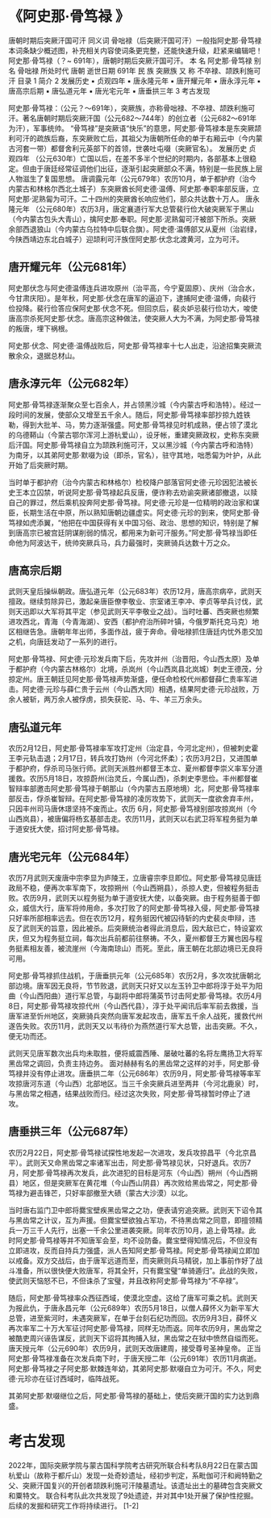 《阿史那·骨笃禄 》
===============

唐朝时期后突厥汗国可汗
同义词 骨咄禄（后突厥汗国可汗）一般指阿史那·骨笃禄
本词条缺少概述图，补充相关内容使词条更完整，还能快速升级，赶紧来编辑吧！
阿史那·骨笃禄（？~ 691年），唐朝时期后突厥汗国可汗。
本    名 阿史那·骨笃禄 别    名 骨咄禄 所处时代 唐朝 逝世日期 691年 民    族 突厥族 又    称 不卒禄、颉跌利施可汗
目录
1 简介
2 发展历史
▪ 贞观四年
▪ 唐永隆元年
▪ 唐开耀元年
▪ 唐永淳元年
▪ 唐高宗后期
▪ 唐弘道元年
▪ 唐光宅元年
▪ 唐垂拱三年
3 考古发现

阿史那·骨笃禄：（公元？～691年），突厥族，亦称骨咄禄、不卒禄、颉跌利施可汗。著名唐朝时期后突厥汗国（公元682～744年）的创立者（公元682～691年为汗），军事统帅。
“骨笃禄”是突厥语“快乐”的意思，阿史那·骨笃禄本是东突厥颉利可汗的疏族后裔，东突厥败亡后，其祖父为唐朝所任命的单于右厢云中（今内蒙古河套一带）都督舍利元英部下的首领，世袭吐屯啜（突厥官名）。
发展历史
贞观四年
（公元630年）亡国以后，在差不多半个世纪的时期内，各部基本上很稳定。但由于唐廷经常征调他们出征，逐渐引起突厥部众不满，特别是一些民族上层人物滋生了复国思想。
唐调露元年（公元679年）农历10月，单于都护府（治今内蒙古和林格尔西北土城子）东突厥酋长阿史德·温傅、阿史那·奉职率部反唐，立阿史那·泥熟匐为可汗。二十四州的突厥酋长响应他们，部众共达数十万人。
唐永隆元年
（公元680年）农历3月，唐定襄道行军大总管裴行俭大破突厥军于黑山（今内蒙古包头大青山），擒阿史那·奉职。阿史那·泥熟匐可汗被部下所杀。突厥余部西退狼山（今内蒙古乌拉特中后联合旗）。阿史德·温傅部又从夏州（治岩绿，今陕西靖边东北白城子）迎颉利可汗族侄阿史那·伏念北渡黄河，立为可汗。

## 唐开耀元年（公元681年）

阿史那伏念与阿史德温傅连兵进攻原州（治平高，今宁夏固原）、庆州（治合水，今甘肃庆阳）。是年秋，阿史那·伏念在唐军的逼迫下，逮捕阿史德·温傅，向裴行俭投降。裴行俭答应保阿史那·伏念不死。但回京后，裴炎妒忌裴行俭功大，唆使唐高宗杀死阿史那·伏念。唐高宗这种做法，使突厥人大为不满，为阿史那·骨笃禄的叛唐，埋下祸根。

阿史那·伏念、阿史德·温傅战败后，阿史那·骨笃禄率十七人出走，沿途招集突厥流散余众，退据总材山。

## 唐永淳元年（公元682年）

阿史那·骨笃禄逐渐聚众至七百余人，并占领黑沙城（今内蒙古呼和浩特）。经过一段时间的发展，使部众又增至五千余人。随后，阿史那·骨笃禄率部抄掠九姓铁勒，得到大批羊、马，势力逐渐强盛。阿史那·骨笃禄见时机成熟，便占领了漠北的乌德鞯山（今蒙古鄂尔浑河上游杭爱山），设牙帐，重建突厥政权，史称东突厥后汗国。阿史那·骨笃禄自立为颉跌利施可汗，又以黑沙城（今内蒙古呼和浩特）为南牙，以其弟阿史那·默啜为设（即杀，官名），驻守其地，咄悉匐为叶护，从此开始了后突厥时期。

当时单于都护府（治今内蒙古和林格尔）检校降户部落官阿史德·元珍因犯法被长史王本立囚禁，听说阿史那·骨笃禄起兵反唐，便诈称去劝谕突厥诸部撤退，以赎自己的罪过，然后乘机投奔阿史那·骨笃禄。阿史德·元珍是一位精明的政治家和谋臣，长期生活在中原，所以熟知唐朝边疆虚实。阿史德·元珍的到来，使阿史那·骨笃禄如虎添翼，“他把在中国获得有关中国习俗、政治、思想的知识，特别是了解到唐高宗已被宫廷阴谋削弱的情况，都用来为新可汗服务。”阿史那·骨笃禄当即任命他为阿波达干，统帅突厥兵马，兵力最强时，突厥骑兵达数十万之众。

## 唐高宗后期

武则天皇后操纵朝政。唐弘道元年（公元683年）农历12月，唐高宗病卒，武则天擅政。继续剪除异已，激起亲唐臣僚李敬业、宗室诸王李冲、李贞等举兵讨伐，武则天迅即以大军将其平定（参见武则天平李敬业之战）。当时吐蕃、西突厥也频繁进攻西北，青海（今青海湖）、安西（都护府治所碎叶镇，今俄罗斯托克马克）地区相继告急。唐朝年年出师，多面作战，疲于奔命。骨咄禄抓住唐廷内忧外患交加之机，向唐廷发动了一系列的进行。

阿史那·骨笃禄、阿史德·元珍发兵南下后，先攻并州（治晋阳，今山西太原）及单于都护府（今内蒙古林格尔）北境，杀岚州（今山西岚县北岚城）刺史王德茂，分掠定州。唐王朝廷见阿史那·骨笃禄声势渐盛，便任命检校代州都督薛仁贵率军进击。阿史德·元珍与薛仁贵于云州（今山西大同）相遇，结果阿史德·元珍战败，万余人被斩，两万余人被俘虏，损失获驼、马、牛、羊三万余头。

## 唐弘道元年
农历2月12日，阿史那·骨笃禄率军攻打定州（治定县，今河北定州），但被刺史霍王李元轨击退；2月17日，转兵攻打妫州（今河北怀柔）；农历3月2日，又进围单于都护府，俘杀司马张行师。武则天派胜州都督王本立、夏州都督李崇义率军分道援救。农历5月18日，攻掠蔚州(治灵丘，今属山西)，杀刺史李思俭。丰州都督崔智辩率部邀击阿史那·骨笃禄于朝那山（今内蒙古五原地境）北，阿史那·骨笃禄率部反击，俘杀崔智辩。在阿史那·骨笃禄的凌厉攻势下，武则天一度欲舍弃丰州，只因丰州司马唐休璟坚持不废而止。农历 6月，阿史那·骨笃禄别部攻掠岚州（今山西岚县），被唐偏将杨玄基部击走。农历11月，武则天以右武卫将军程务挺为单于道安抚大使，招讨阿史那·骨笃禄。

## 唐光宅元年（公元684年）

农历7月武则天废唐中宗李显为庐陵王，立唐睿宗李旦即位。阿史那·骨笃禄见唐廷政局不稳，便再次率军南下，攻掠朔州（今山西朔县），杀掠人吏，但被程务挺击败。农历9月，武则天以程务挺为单于道安抚大使，以备突厥。由于程务挺善于御众，威信大行，唐军将帅用命，多次打败了的阿史那·骨笃禄入侵，阿史那·骨笃禄只好率所部相率远去。但在农历12月，程务挺因代被囚待斩的内史裴炎申辩，违反了武则天的旨意，因此被杀。后突厥统治者得此消息后，因大敌已亡，特设宴欢庆，但又为程务挺立祠，每次出兵前都前往祭祷。不久，夏州都督王方翼也因与程务挺素相友善，被流崖州（今海南琼山）而死。至此，唐王朝在北部边境已无良将可用。

阿史那·骨笃禄抓住战机，于唐垂拱元年（公元685年）农历2月，多次攻扰唐朝北部边境。唐军因无良将，节节败退，武则天只好又以左玉钤卫中郎将淳于处平为阳曲（今山西阳曲）道行军总管，与副将中郎将蒲英节讨击阿史那·骨笃禄。农历4月8日，阿史那·骨笃禄攻掠代州（今山西代县），淳于处平闻讯后率军前去救援，当唐军进至忻州地区，突厥骑兵突然向唐军发起攻击，唐军五千余人战死，援救代州遂告失败。农历11月，武则天又以韦待价为燕然道行军大总管，出击突厥。不久，便无功而还。

武则天见唐军数次出兵均未取胜，便将威震西陲、屡破吐蕃的名将左鹰扬卫大将军黑齿常之调回，负责主持边务。
面对赫赫有名的黑齿常之这样的对手，阿史那·骨笃禄并没有停止进攻。唐垂拱二年（公元686年）农历9月，阿史那·骨笃禄等率军攻掠唐河东道（今山西）北部地区。当三千余突厥兵进至两井（今河北鹿泉）时，与黑齿常之相遇，结果战败而归。经过这次失败，阿史那·骨笃禄暂时停止了进攻。

## 唐垂拱三年（公元687年）

农历2月22日，阿史那·骨笃禄试探性地发起一次进攻，发兵攻掠昌平（今北京昌平）。武则天又命黑齿常之率诸军出击，阿史那·骨笃禄见状，只好退兵。农历7月，阿史那·骨笃禄再次发兵，此次进犯的目标是河东（今山西）朔州（今山西朔县）地区，但是突厥军在黄花堆（今山西山阴县）再次败给黑齿常之，阿史那·骨笃禄为避击锋芒，只好率部撤至大碛（蒙古大沙漠）以北。

当时唐右监门卫中郎将爨宝壁疾黑齿常之之功，便表请穷追突厥。武则天下诏令其与黑齿常之计议，互为声援。但爨宝壁欲独占军功，不待黑齿常之同意，即擅领精兵一万三千人先行，出塞一千余公里进袭突厥。同年农历10月，追上骨笃禄。此时阿史那·骨笃禄等并不知唐军会至，均不设防备。爨宝壁得知情况后，不但没有立即进攻，反而自持兵力强盛，派人告知阿史那·骨笃禄。阿史那·骨笃禄闻立即加以戒备。双方交战后，由于唐军远道而至，而突厥则兵马精锐，加上事前作好了战斗准备，所以很快便大败唐军，将其全歼，只有爨宝璧“单骑遁归”。此战的失败，使武则天恼怒不已，不但诛杀了宝璧，并且改称阿史那·骨笃禄为“不卒禄”。

随后，阿史那·骨笃禄率众西征西域，使漠北空虚。这给了唐军可乘之机。武则天为报此仇，于唐永昌元年（公元689年）农历5月18日，以僧人薛怀义为新平军大总管，进至紫河时，未遇突厥军，在单于台刻石纪功而回。农历9月3日，薛怀义再次率军二十万大军征讨阿史那·骨笃禄，同样无功而返。同年农历9月，黑齿常之被酷吏周兴诬告谋反，武则天下诏将其拘捕入狱，黑齿常之在狱中愤然自缢而死。唐天授元年（公元690年）农历9月，武则天改唐建周，接受尊号圣神皇帝。
正当阿史那·骨笃禄准备在次发兵南下时，于唐天授二年（公元691年）农历11月病逝。阿史那·骨笃禄之子阿史那·默棘连年幼，其弟阿史那·默啜自立为可汗。不久，阿史德·元珍亦在征讨西域时，临阵战死。

其弟阿史那·默啜继位之后，阿史那·骨笃禄的基础上，使后突厥汗国的实力达到鼎盛。

# 考古发现
2022年，国际突厥学院与蒙古国科学院考古研究所联合科考队8月22日在蒙古国杭爱山（故称于都斤山）发现一处奇妙遗址，经初步判定，系毗伽可汗和阙特勤之父、突厥汗国复兴的开创者颉跌利施可汗陵墓遗址。该遗址出土的墓碑包含突厥文和粟特文。
联合科考队此次共发现了9处遗迹，并对其中1处开展了保护性挖掘。后续的发掘和研究工作将持续进行。 [1-2]  

